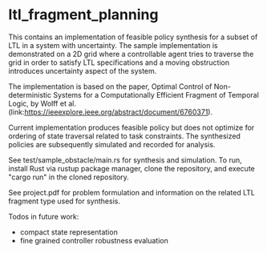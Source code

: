 # ltl_fragment_planning

This contains an implementation of feasible policy synthesis for a subset of LTL in a system with uncertainty. The sample implementation is demonstrated on a 2D grid where a controllable agent tries to traverse the grid in order to satisfy LTL specifications and a moving obstruction introduces uncertainty aspect of the system.

The implementation is based on the paper, Optimal Control of Non-deterministic Systems for a Computationally Efficient Fragment of Temporal Logic, by Wolff et al.(link:https://ieeexplore.ieee.org/abstract/document/6760371).

Current implementation produces feasible policy but does not optimize for ordering of state traversal related to task constraints. The synthesized policies are subsequently simulated and recorded for analysis.

See test/sample_obstacle/main.rs for synthesis and simulation. To run, install Rust via rustup package manager, clone the repository, and execute "cargo run" in the cloned repository.

See project.pdf for problem formulation and information on the related LTL fragment type used for synthesis.

Todos in future work:
- compact state representation
- fine grained controller robustness evaluation




